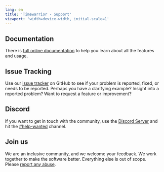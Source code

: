 ```yaml
---
lang: en
title: 'Timewarrior - Support'
viewport: 'width=device-width, initial-scale=1'
---
```


## Documentation
There is [full online documentation](../docs/) to help you learn about all the features and usage.

## Issue Tracking
Use our [issue tracker](https://github.com/GothenburgBitFactory/timewarrior/issues) on GitHub to see if your problem is reported, fixed, or needs to be reported.
Perhaps you have a clarifying example?
Insight into a reported problem?
Want to request a feature or improvement?

## Discord
If you want to get in touch with the community, use the [Discord Server](https://discord.com/invite/536GAvdS2Q) and hit the [#help-wanted](https://discord.com/channels/796949983734661191/796988698813923398) channel.

## Join us
We are an inclusive community, and we welcome your feedback.
We work together to make the software better.
Everything else is out of scope.
Please [report any abuse](mailto:support@gothenburgbitfactory.org).
